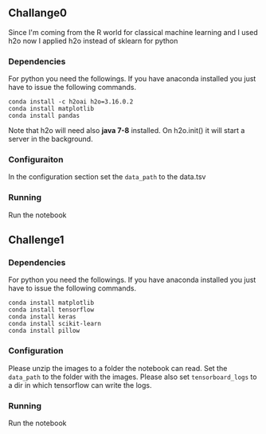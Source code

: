 ## Challange0

Since I'm coming from the R world for classical machine learning and I used h2o now I applied h2o instead of sklearn for python

### Dependencies

For python you need the followings. If you have anaconda installed you just have to issue the following commands.

```
conda install -c h2oai h2o=3.16.0.2
conda install matplotlib
conda install pandas
```

Note that h2o will need also **java 7-8** installed. On h2o.init() it will start a server in the background. 

### Configuraiton

In the configuration section set the ```data_path``` to the data.tsv

### Running

Run the notebook

## Challenge1

### Dependencies

For python you need the followings. If you have anaconda installed you just have to issue the following commands.
```
conda install matplotlib
conda install tensorflow
conda install keras
conda install scikit-learn
conda install pillow
```

### Configuration

Please unzip the images to a folder the notebook can read. Set the ```data_path``` to the folder with the images.
Please also set ```tensorboard_logs``` to a dir in which tensorflow can write the logs.

### Running

Run the notebook

